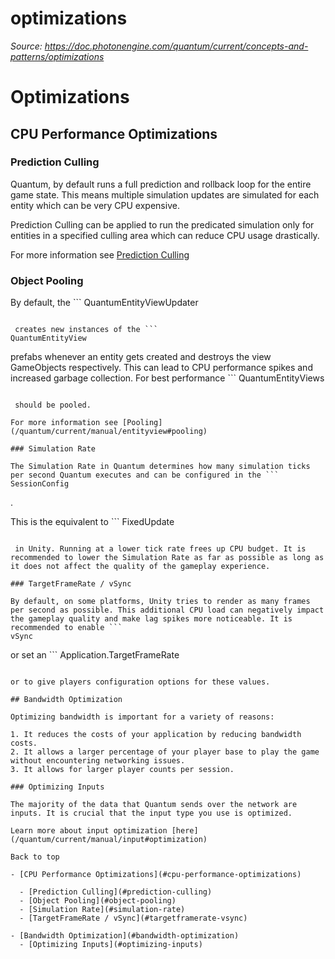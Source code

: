 # optimizations

_Source: https://doc.photonengine.com/quantum/current/concepts-and-patterns/optimizations_

# Optimizations

## CPU Performance Optimizations

### Prediction Culling

Quantum, by default runs a full prediction and rollback loop for the entire game state. This means multiple simulation updates are simulated for each entity which can be very CPU expensive.

Prediction Culling can be applied to run the predicated simulation only for entities in a specified culling area which can reduce CPU usage drastically.

For more information see [Prediction Culling](/quantum/current/manual/prediction-culling)

### Object Pooling

By default, the ```
QuantumEntityViewUpdater
```

 creates new instances of the ```
QuantumEntityView
```

prefabs whenever an entity gets created and destroys the view GameObjects respectively. This can lead to CPU performance spikes and increased garbage collection. For best performance ```
QuantumEntityViews
```

 should be pooled.

For more information see [Pooling](/quantum/current/manual/entityview#pooling)

### Simulation Rate

The Simulation Rate in Quantum determines how many simulation ticks per second Quantum executes and can be configured in the ```
SessionConfig
```

.

This is the equivalent to ```
FixedUpdate
```

 in Unity. Running at a lower tick rate frees up CPU budget. It is recommended to lower the Simulation Rate as far as possible as long as it does not affect the quality of the gameplay experience.

### TargetFrameRate / vSync

By default, on some platforms, Unity tries to render as many frames per second as possible. This additional CPU load can negatively impact the gameplay quality and make lag spikes more noticeable. It is recommended to enable ```
vSync
```

or set an ```
Application.TargetFrameRate
```

or to give players configuration options for these values.

## Bandwidth Optimization

Optimizing bandwidth is important for a variety of reasons:

1. It reduces the costs of your application by reducing bandwidth costs.
2. It allows a larger percentage of your player base to play the game without encountering networking issues.
3. It allows for larger player counts per session.

### Optimizing Inputs

The majority of the data that Quantum sends over the network are inputs. It is crucial that the input type you use is optimized.

Learn more about input optimization [here](/quantum/current/manual/input#optimization)

Back to top

- [CPU Performance Optimizations](#cpu-performance-optimizations)

  - [Prediction Culling](#prediction-culling)
  - [Object Pooling](#object-pooling)
  - [Simulation Rate](#simulation-rate)
  - [TargetFrameRate / vSync](#targetframerate-vsync)

- [Bandwidth Optimization](#bandwidth-optimization)
  - [Optimizing Inputs](#optimizing-inputs)